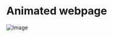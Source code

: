 # Animated webpage

![Image](https://github.com/MuferrehFatima/animated-webpage/blob/main/Screenshot%202025-01-19%20at%2010.54.20%E2%80%AFPM.png?raw=true)
